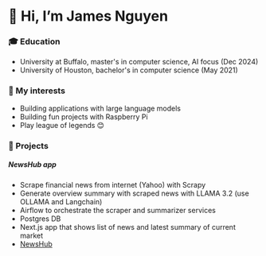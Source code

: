 
# 👋 Hi, I’m James Nguyen

### 🎓 Education
- University at Buffalo, master's in computer science, AI focus (Dec 2024) 
- University of Houston, bachelor's in computer science (May 2021)

### 🧑 My interests
- Building applications with large language models
- Building fun projects with Raspberry Pi
- Play league of legends 😊

### 👷 Projects
##### NewsHub app
-   Scrape financial news from internet (Yahoo) with Scrapy
-   Generate overview summary with scraped news with LLAMA 3.2 (use OLLAMA and Langchain)
-   Airflow to orchestrate the scraper and summarizer services
-   Postgres DB
-   Next.js app that shows list of news and latest summary of current market
-   [NewsHub](https://news-llm.vercel.app/)


